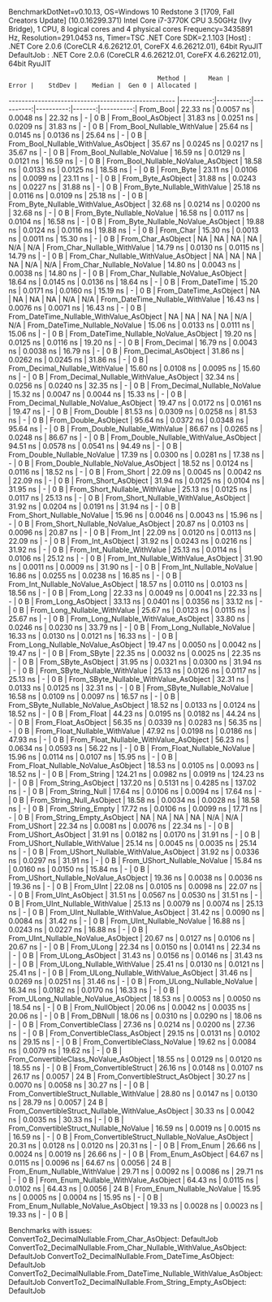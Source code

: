 
BenchmarkDotNet=v0.10.13, OS=Windows 10 Redstone 3 [1709, Fall Creators Update] (10.0.16299.371)
Intel Core i7-3770K CPU 3.50GHz (Ivy Bridge), 1 CPU, 8 logical cores and 4 physical cores
Frequency=3435891 Hz, Resolution=291.0453 ns, Timer=TSC
.NET Core SDK=2.1.103
  [Host]     : .NET Core 2.0.6 (CoreCLR 4.6.26212.01, CoreFX 4.6.26212.01), 64bit RyuJIT
  DefaultJob : .NET Core 2.0.6 (CoreCLR 4.6.26212.01, CoreFX 4.6.26212.01), 64bit RyuJIT


                                             Method |      Mean |     Error |    StdDev |    Median |  Gen 0 | Allocated |
--------------------------------------------------- |----------:|----------:|----------:|----------:|-------:|----------:|
                                          From_Bool |  22.33 ns | 0.0057 ns | 0.0048 ns |  22.32 ns |      - |       0 B |
                                 From_Bool_AsObject |  31.83 ns | 0.0251 ns | 0.0209 ns |  31.83 ns |      - |       0 B |
                       From_Bool_Nullable_WithValue |  25.64 ns | 0.0145 ns | 0.0136 ns |  25.64 ns |      - |       0 B |
              From_Bool_Nullable_WithValue_AsObject |  35.67 ns | 0.0245 ns | 0.0217 ns |  35.67 ns |      - |       0 B |
                         From_Bool_Nullable_NoValue |  16.59 ns | 0.0129 ns | 0.0121 ns |  16.59 ns |      - |       0 B |
                From_Bool_Nullable_NoValue_AsObject |  18.58 ns | 0.0133 ns | 0.0125 ns |  18.58 ns |      - |       0 B |
                                          From_Byte |  23.11 ns | 0.0106 ns | 0.0099 ns |  23.11 ns |      - |       0 B |
                                 From_Byte_AsObject |  31.88 ns | 0.0243 ns | 0.0227 ns |  31.88 ns |      - |       0 B |
                       From_Byte_Nullable_WithValue |  25.18 ns | 0.0116 ns | 0.0109 ns |  25.18 ns |      - |       0 B |
              From_Byte_Nullable_WithValue_AsObject |  32.68 ns | 0.0214 ns | 0.0200 ns |  32.68 ns |      - |       0 B |
                         From_Byte_Nullable_NoValue |  16.58 ns | 0.0117 ns | 0.0104 ns |  16.58 ns |      - |       0 B |
                From_Byte_Nullable_NoValue_AsObject |  19.88 ns | 0.0124 ns | 0.0116 ns |  19.88 ns |      - |       0 B |
                                          From_Char |  15.30 ns | 0.0013 ns | 0.0011 ns |  15.30 ns |      - |       0 B |
                                 From_Char_AsObject |        NA |        NA |        NA |        NA |    N/A |       N/A |
                       From_Char_Nullable_WithValue |  14.79 ns | 0.0130 ns | 0.0115 ns |  14.79 ns |      - |       0 B |
              From_Char_Nullable_WithValue_AsObject |        NA |        NA |        NA |        NA |    N/A |       N/A |
                         From_Char_Nullable_NoValue |  14.80 ns | 0.0043 ns | 0.0038 ns |  14.80 ns |      - |       0 B |
                From_Char_Nullable_NoValue_AsObject |  18.64 ns | 0.0145 ns | 0.0136 ns |  18.64 ns |      - |       0 B |
                                      From_DateTime |  15.20 ns | 0.0171 ns | 0.0160 ns |  15.19 ns |      - |       0 B |
                             From_DateTime_AsObject |        NA |        NA |        NA |        NA |    N/A |       N/A |
                   From_DateTime_Nullable_WithValue |  16.43 ns | 0.0076 ns | 0.0071 ns |  16.43 ns |      - |       0 B |
          From_DateTime_Nullable_WithValue_AsObject |        NA |        NA |        NA |        NA |    N/A |       N/A |
                     From_DateTime_Nullable_NoValue |  15.06 ns | 0.0133 ns | 0.0111 ns |  15.06 ns |      - |       0 B |
            From_DateTime_Nullable_NoValue_AsObject |  19.20 ns | 0.0125 ns | 0.0116 ns |  19.20 ns |      - |       0 B |
                                       From_Decimal |  16.79 ns | 0.0043 ns | 0.0038 ns |  16.79 ns |      - |       0 B |
                              From_Decimal_AsObject |  31.86 ns | 0.0262 ns | 0.0245 ns |  31.86 ns |      - |       0 B |
                    From_Decimal_Nullable_WithValue |  15.60 ns | 0.0108 ns | 0.0095 ns |  15.60 ns |      - |       0 B |
           From_Decimal_Nullable_WithValue_AsObject |  32.34 ns | 0.0256 ns | 0.0240 ns |  32.35 ns |      - |       0 B |
                      From_Decimal_Nullable_NoValue |  15.32 ns | 0.0047 ns | 0.0044 ns |  15.33 ns |      - |       0 B |
             From_Decimal_Nullable_NoValue_AsObject |  19.47 ns | 0.0172 ns | 0.0161 ns |  19.47 ns |      - |       0 B |
                                        From_Double |  81.53 ns | 0.0309 ns | 0.0258 ns |  81.53 ns |      - |       0 B |
                               From_Double_AsObject |  95.64 ns | 0.0372 ns | 0.0348 ns |  95.64 ns |      - |       0 B |
                     From_Double_Nullable_WithValue |  86.67 ns | 0.0265 ns | 0.0248 ns |  86.67 ns |      - |       0 B |
            From_Double_Nullable_WithValue_AsObject |  94.51 ns | 0.0578 ns | 0.0541 ns |  94.49 ns |      - |       0 B |
                       From_Double_Nullable_NoValue |  17.39 ns | 0.0300 ns | 0.0281 ns |  17.38 ns |      - |       0 B |
              From_Double_Nullable_NoValue_AsObject |  18.52 ns | 0.0124 ns | 0.0116 ns |  18.52 ns |      - |       0 B |
                                         From_Short |  22.09 ns | 0.0045 ns | 0.0042 ns |  22.09 ns |      - |       0 B |
                                From_Short_AsObject |  31.94 ns | 0.0125 ns | 0.0104 ns |  31.95 ns |      - |       0 B |
                      From_Short_Nullable_WithValue |  25.13 ns | 0.0125 ns | 0.0117 ns |  25.13 ns |      - |       0 B |
             From_Short_Nullable_WithValue_AsObject |  31.92 ns | 0.0204 ns | 0.0191 ns |  31.94 ns |      - |       0 B |
                        From_Short_Nullable_NoValue |  15.96 ns | 0.0046 ns | 0.0043 ns |  15.96 ns |      - |       0 B |
               From_Short_Nullable_NoValue_AsObject |  20.87 ns | 0.0103 ns | 0.0096 ns |  20.87 ns |      - |       0 B |
                                           From_Int |  22.09 ns | 0.0120 ns | 0.0113 ns |  22.09 ns |      - |       0 B |
                                  From_Int_AsObject |  31.92 ns | 0.0243 ns | 0.0216 ns |  31.92 ns |      - |       0 B |
                        From_Int_Nullable_WithValue |  25.13 ns | 0.0114 ns | 0.0106 ns |  25.12 ns |      - |       0 B |
               From_Int_Nullable_WithValue_AsObject |  31.90 ns | 0.0011 ns | 0.0009 ns |  31.90 ns |      - |       0 B |
                          From_Int_Nullable_NoValue |  16.86 ns | 0.0255 ns | 0.0238 ns |  16.85 ns |      - |       0 B |
                 From_Int_Nullable_NoValue_AsObject |  18.57 ns | 0.0110 ns | 0.0103 ns |  18.56 ns |      - |       0 B |
                                          From_Long |  22.33 ns | 0.0049 ns | 0.0041 ns |  22.33 ns |      - |       0 B |
                                 From_Long_AsObject |  33.13 ns | 0.0401 ns | 0.0356 ns |  33.12 ns |      - |       0 B |
                       From_Long_Nullable_WithValue |  25.67 ns | 0.0123 ns | 0.0115 ns |  25.67 ns |      - |       0 B |
              From_Long_Nullable_WithValue_AsObject |  33.80 ns | 0.0246 ns | 0.0230 ns |  33.79 ns |      - |       0 B |
                         From_Long_Nullable_NoValue |  16.33 ns | 0.0130 ns | 0.0121 ns |  16.33 ns |      - |       0 B |
                From_Long_Nullable_NoValue_AsObject |  19.47 ns | 0.0050 ns | 0.0042 ns |  19.47 ns |      - |       0 B |
                                         From_SByte |  22.35 ns | 0.0032 ns | 0.0025 ns |  22.35 ns |      - |       0 B |
                                From_SByte_AsObject |  31.95 ns | 0.0321 ns | 0.0300 ns |  31.94 ns |      - |       0 B |
                      From_SByte_Nullable_WithValue |  25.13 ns | 0.0126 ns | 0.0117 ns |  25.13 ns |      - |       0 B |
             From_SByte_Nullable_WithValue_AsObject |  32.31 ns | 0.0133 ns | 0.0125 ns |  32.31 ns |      - |       0 B |
                        From_SByte_Nullable_NoValue |  16.58 ns | 0.0109 ns | 0.0097 ns |  16.57 ns |      - |       0 B |
               From_SByte_Nullable_NoValue_AsObject |  18.52 ns | 0.0133 ns | 0.0124 ns |  18.52 ns |      - |       0 B |
                                         From_Float |  44.23 ns | 0.0195 ns | 0.0182 ns |  44.24 ns |      - |       0 B |
                                From_Float_AsObject |  56.35 ns | 0.0339 ns | 0.0283 ns |  56.35 ns |      - |       0 B |
                      From_Float_Nullable_WithValue |  47.92 ns | 0.0198 ns | 0.0186 ns |  47.93 ns |      - |       0 B |
             From_Float_Nullable_WithValue_AsObject |  56.23 ns | 0.0634 ns | 0.0593 ns |  56.22 ns |      - |       0 B |
                        From_Float_Nullable_NoValue |  15.96 ns | 0.0114 ns | 0.0107 ns |  15.95 ns |      - |       0 B |
               From_Float_Nullable_NoValue_AsObject |  18.53 ns | 0.0105 ns | 0.0093 ns |  18.52 ns |      - |       0 B |
                                        From_String | 124.21 ns | 0.0982 ns | 0.0919 ns | 124.23 ns |      - |       0 B |
                               From_String_AsObject | 137.20 ns | 0.5131 ns | 0.4285 ns | 137.02 ns |      - |       0 B |
                                   From_String_Null |  17.64 ns | 0.0106 ns | 0.0094 ns |  17.64 ns |      - |       0 B |
                          From_String_Null_AsObject |  18.58 ns | 0.0034 ns | 0.0028 ns |  18.58 ns |      - |       0 B |
                                  From_String_Empty |  17.72 ns | 0.0106 ns | 0.0099 ns |  17.71 ns |      - |       0 B |
                         From_String_Empty_AsObject |        NA |        NA |        NA |        NA |    N/A |       N/A |
                                        From_UShort |  22.34 ns | 0.0081 ns | 0.0076 ns |  22.34 ns |      - |       0 B |
                               From_UShort_AsObject |  31.91 ns | 0.0182 ns | 0.0170 ns |  31.91 ns |      - |       0 B |
                     From_UShort_Nullable_WithValue |  25.14 ns | 0.0045 ns | 0.0035 ns |  25.14 ns |      - |       0 B |
            From_UShort_Nullable_WithValue_AsObject |  31.92 ns | 0.0336 ns | 0.0297 ns |  31.91 ns |      - |       0 B |
                       From_UShort_Nullable_NoValue |  15.84 ns | 0.0160 ns | 0.0150 ns |  15.84 ns |      - |       0 B |
              From_UShort_Nullable_NoValue_AsObject |  19.36 ns | 0.0038 ns | 0.0036 ns |  19.36 ns |      - |       0 B |
                                          From_UInt |  22.08 ns | 0.0105 ns | 0.0098 ns |  22.07 ns |      - |       0 B |
                                 From_UInt_AsObject |  31.51 ns | 0.0567 ns | 0.0530 ns |  31.51 ns |      - |       0 B |
                       From_UInt_Nullable_WithValue |  25.13 ns | 0.0079 ns | 0.0074 ns |  25.13 ns |      - |       0 B |
              From_UInt_Nullable_WithValue_AsObject |  31.42 ns | 0.0090 ns | 0.0084 ns |  31.42 ns |      - |       0 B |
                         From_UInt_Nullable_NoValue |  16.88 ns | 0.0243 ns | 0.0227 ns |  16.88 ns |      - |       0 B |
                From_UInt_Nullable_NoValue_AsObject |  20.67 ns | 0.0127 ns | 0.0106 ns |  20.67 ns |      - |       0 B |
                                         From_ULong |  22.34 ns | 0.0150 ns | 0.0141 ns |  22.34 ns |      - |       0 B |
                                From_ULong_AsObject |  31.43 ns | 0.0156 ns | 0.0146 ns |  31.43 ns |      - |       0 B |
                      From_ULong_Nullable_WithValue |  25.41 ns | 0.0130 ns | 0.0121 ns |  25.41 ns |      - |       0 B |
             From_ULong_Nullable_WithValue_AsObject |  31.46 ns | 0.0269 ns | 0.0251 ns |  31.46 ns |      - |       0 B |
                        From_ULong_Nullable_NoValue |  16.34 ns | 0.0182 ns | 0.0170 ns |  16.33 ns |      - |       0 B |
               From_ULong_Nullable_NoValue_AsObject |  18.53 ns | 0.0053 ns | 0.0050 ns |  18.54 ns |      - |       0 B |
                                    From_NullObject |  20.06 ns | 0.0042 ns | 0.0035 ns |  20.06 ns |      - |       0 B |
                                        From_DBNull |  18.06 ns | 0.0310 ns | 0.0290 ns |  18.06 ns |      - |       0 B |
                              From_ConvertibleClass |  27.36 ns | 0.0214 ns | 0.0200 ns |  27.36 ns |      - |       0 B |
                     From_ConvertibleClass_AsObject |  29.15 ns | 0.0131 ns | 0.0102 ns |  29.15 ns |      - |       0 B |
                      From_ConvertibleClass_NoValue |  19.62 ns | 0.0084 ns | 0.0079 ns |  19.62 ns |      - |       0 B |
             From_ConvertibleClass_NoValue_AsObject |  18.55 ns | 0.0129 ns | 0.0120 ns |  18.55 ns |      - |       0 B |
                             From_ConvertibleStruct |  26.16 ns | 0.0148 ns | 0.0107 ns |  26.17 ns | 0.0057 |      24 B |
                    From_ConvertibleStruct_AsObject |  30.27 ns | 0.0070 ns | 0.0058 ns |  30.27 ns |      - |       0 B |
          From_ConvertibleStruct_Nullable_WithValue |  28.80 ns | 0.0147 ns | 0.0130 ns |  28.79 ns | 0.0057 |      24 B |
 From_ConvertibleStruct_Nullable_WithValue_AsObject |  30.33 ns | 0.0042 ns | 0.0035 ns |  30.33 ns |      - |       0 B |
            From_ConvertibleStruct_Nullable_NoValue |  16.59 ns | 0.0019 ns | 0.0015 ns |  16.59 ns |      - |       0 B |
   From_ConvertibleStruct_Nullable_NoValue_AsObject |  20.31 ns | 0.0128 ns | 0.0120 ns |  20.31 ns |      - |       0 B |
                                          From_Enum |  26.66 ns | 0.0024 ns | 0.0019 ns |  26.66 ns |      - |       0 B |
                                 From_Enum_AsObject |  64.67 ns | 0.0115 ns | 0.0096 ns |  64.67 ns | 0.0056 |      24 B |
                       From_Enum_Nullable_WithValue |  29.71 ns | 0.0092 ns | 0.0086 ns |  29.71 ns |      - |       0 B |
              From_Enum_Nullable_WithValue_AsObject |  64.43 ns | 0.0115 ns | 0.0102 ns |  64.43 ns | 0.0056 |      24 B |
                         From_Enum_Nullable_NoValue |  15.95 ns | 0.0005 ns | 0.0004 ns |  15.95 ns |      - |       0 B |
                From_Enum_Nullable_NoValue_AsObject |  19.33 ns | 0.0028 ns | 0.0023 ns |  19.33 ns |      - |       0 B |

Benchmarks with issues:
  ConvertTo2_DecimalNullable.From_Char_AsObject: DefaultJob
  ConvertTo2_DecimalNullable.From_Char_Nullable_WithValue_AsObject: DefaultJob
  ConvertTo2_DecimalNullable.From_DateTime_AsObject: DefaultJob
  ConvertTo2_DecimalNullable.From_DateTime_Nullable_WithValue_AsObject: DefaultJob
  ConvertTo2_DecimalNullable.From_String_Empty_AsObject: DefaultJob
